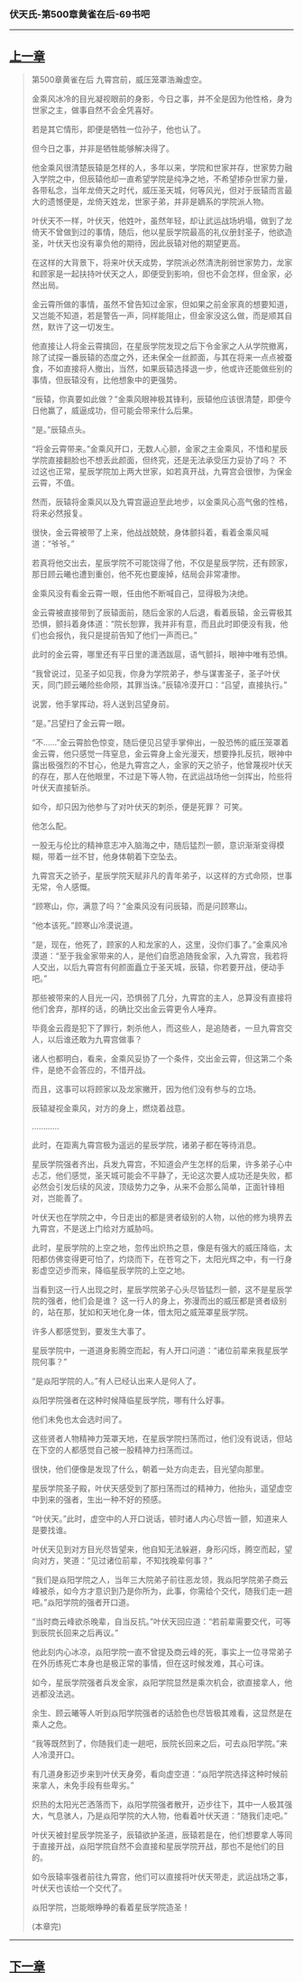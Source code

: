 ### 伏天氏-第500章黄雀在后-69书吧

--------
[上一章](./8a7c4b58b407740df48a2b91861194f0.md)
--------


>
>
>
>第500章黄雀在后
>九霄宫前，威压笼罩浩瀚虚空。
>
>金乘风冰冷的目光凝视眼前的身影，今日之事，并不全是因为他性格，身为世家之主，做事自然不会全凭喜好。
>
>若是其它情形，即便是牺牲一位孙子，他也认了。
>
>但今日之事，并非是牺牲能够解决得了。
>
>他金乘风很清楚辰辕是怎样的人，多年以来，学院和世家并存，世家势力融入学院之中，但辰辕他却一直希望学院是纯净之地，不希望掺杂世家力量，各带私念，当年龙倚天之时代，威压圣天城，何等风光，但对于辰辕而言最大的遗憾便是，龙倚天姓龙，世家子弟，并非是嫡系的学院派人物。
>
>叶伏天不一样，叶伏天，他姓叶，虽然年轻，却让武运战场坍塌，做到了龙倚天不曾做到过的事情，随后，他以星辰学院最高的礼仪册封圣子，他欲造圣，叶伏天也没有辜负他的期待，因此辰辕对他的期望更高。
>
>在这样的大背景下，将来叶伏天成势，学院派必然清洗削弱世家势力，龙家和顾家是一起扶持叶伏天之人，即便受到影响，但也不会怎样，但金家，必然出局。
>
>金云霄所做的事情，虽然不曾告知过金家，但如果之前金家真的想要知道，又岂能不知道，若是警告一声，同样能阻止，但金家没这么做，而是顺其自然，默许了这一切发生。
>
>他直接让人将金云霄擒回，在星辰学院发现之后下令金家之人从学院撤离，除了试探一番辰辕的态度之外，还未保全一丝颜面，与其在将来一点点被蚕食，不如直接将人撤出，当然，如果辰辕选择退一步，他或许还能做些别的事情，但辰辕没有，比他想象中的更强势。
>
>“辰辕，你真要如此做？”金乘风眼神极其锋利，辰辕他应该很清楚，即便今日他赢了，威逼成功，但可能会带来什么后果。
>
>“是。”辰辕点头。
>
>“将金云霄带来。”金乘风开口，无数人心颤，金家之主金乘风，不惜和星辰学院直接翻脸也不想丢此颜面，但终究，还是无法承受压力妥协了吗？
>不过这也正常，星辰学院加上两大世家，如若真开战，九霄宫会很惨，为保金云霄，不值。
>
>然而，辰辕将金乘风以及九霄宫逼迫至此地步，以金乘风心高气傲的性格，将来必然报复。
>
>很快，金云霄被带了上来，他战战兢兢，身体颤抖着，看着金乘风喊道：“爷爷。”
>
>若真将他交出去，星辰学院不可能饶得了他，不仅是星辰学院，还有顾家，那日顾云曦也遭到重创，他不死也要废掉，结局会非常凄惨。
>
>金乘风没有看金云霄一眼，任由他不断喊自己，显得极为决绝。
>
>金云霄被直接带到了辰辕面前，随后金家的人后退，看着辰辕，金云霄极其恐惧，颤抖着身体道：“院长恕罪，我并非有意，而且此时即便没有我，他们也会报仇，我只是提前告知了他们一声而已。”
>
>此时的金云霄，哪里还有平日里的潇洒跋扈，语气颤抖，眼神中唯有恐惧。
>
>“我曾说过，见圣子如见我，你身为学院弟子，参与谋害圣子，圣子叶伏天，同门顾云曦险些命陨，其罪当诛。”辰辕冷漠开口：“吕望，直接执行。”
>
>说罢，他手掌挥动，将人送到吕望身前。
>
>“是。”吕望扫了金云霄一眼。
>
>“不……”金云霄脸色惊变，随后便见吕望手掌伸出，一股恐怖的威压笼罩着金云霄，他只感觉一阵窒息，金云霄身上金光漫天，想要挣扎反抗，眼神中露出极强烈的不甘心，他是九霄宫之人，金家的天之骄子，他曾蔑视叶伏天的存在，那人在他眼里，不过是下等人物，在武运战场他一剑挥出，险些将叶伏天直接斩杀。
>
>如今，却只因为他参与了对叶伏天的刺杀，便是死罪？
>可笑。
>
>他怎么配。
>
>一股无与伦比的精神意志冲入脑海之中，随后猛烈一颤，意识渐渐变得模糊，带着一丝不甘，他身体朝着下空坠去。
>
>九霄宫天之骄子，星辰学院天赋非凡的青年弟子，以这样的方式命陨，世事无常，令人感慨。
>
>“顾寒山，你，满意了吗？”金乘风没有问辰辕，而是问顾寒山。
>
>“他本该死。”顾寒山冷漠说道。
>
>“是，现在，他死了，顾家的人和龙家的人，这里，没你们事了。”金乘风冷漠道：“至于我金家带来的人，是他们自愿追随我金家，入九霄宫，我若将人交出，以后九霄宫有何颜面矗立于圣天城，辰辕，你若要开战，便动手吧。”
>
>那些被带来的人目光一闪，恐惧弱了几分，九霄宫的主人，总算没有直接将他们舍弃，那样的话，的确比交出金云霄更令人唾弃。
>
>毕竟金云霞是犯下了罪行，刺杀他人，而这些人，是追随者，一旦九霄宫交人，以后谁还敢为九霄宫做事？
>
>诸人也都明白，看来，金乘风妥协了一个条件，交出金云霄，但这第二个条件，是绝不会答应的，不惜开战。
>
>而且，这事可以将顾家以及龙家撇开，因为他们没有参与的立场。
>
>辰辕凝视金乘风，对方的身上，燃烧着战意。
>
>…………
>
>此时，在距离九霄宫极为遥远的星辰学院，诸弟子都在等待消息。
>
>星辰学院强者齐出，兵发九霄宫，不知道会产生怎样的后果，许多弟子心中忐忑，他们感觉，圣天城可能会不平静了，无论这次要人成功还是失败，都必然会引发后续的风波，顶级势力之争，从来不会那么简单，正面针锋相对，岂能善了。
>
>叶伏天也在学院之中，今日走出的都是贤者级别的人物，以他的修为境界去九霄宫，不是送上门给对方威胁吗。
>
>此时，星辰学院的上空之地，忽传出炽热之意，像是有强大的威压降临，太阳都仿佛变得更可怕了，灼烧而下，在苍穹之下，太阳光辉之中，有一行身影虚空迈步而来，降临星辰学院的上空之地。
>
>当看到这一行人出现之时，星辰学院弟子心头尽皆猛烈一颤，这不是星辰学院的强者，他们会是谁？
>这一行人的身上，弥漫而出的威压都是贤者级别的，站在那，犹如和天地化身一体，借太阳之威笼罩星辰学院。
>
>许多人都感觉到，要发生大事了。
>
>星辰学院中，一道道身影腾空而起，有人开口问道：“诸位前辈来我星辰学院何事？”
>
>“是焱阳学院的人。”有人已经认出来人是何人了。
>
>焱阳学院强者在这种时候降临星辰学院，哪有什么好事。
>
>他们未免也太会选时间了。
>
>这些贤者人物精神力笼罩天地，在星辰学院扫荡而过，他们没有说话，但站在下空的人都感觉自己被一股精神力扫荡而过。
>
>很快，他们便像是发现了什么，朝着一处方向走去，目光望向那里。
>
>星辰学院圣子殿，叶伏天感受到了那扫荡而过的精神力，他抬头，遥望虚空中到来的强者，生出一种不好的预感。
>
>“叶伏天。”此时，虚空中的人开口说话，顿时诸人内心尽皆一颤，知道来人是要找谁。
>
>叶伏天见到对方目光尽皆望来，他自知无法躲避，身形闪烁，腾空而起，望向对方，笑道：“见过诸位前辈，不知找晚辈何事？”
>
>“我们是焱阳学院之人，当年三大院弟子前往恶龙领，我焱阳学院弟子商云峰被杀，如今方才意识到乃是你所为，此事，你需给个交代，随我们走一趟吧。”焱阳学院的强者开口道。
>
>“当时商云峰欲杀晚辈，自当反抗。”叶伏天回应道：“若前辈需要交代，可等到辰院长回来之后再议。”
>
>他此刻内心冰凉，焱阳学院一直不曾提及商云峰的死，事实上一位寻常弟子在外历练死亡本身也是极正常的事情，但在这时候发难，其心可诛。
>
>如今，星辰学院强者兵发金家，焱阳学院显然是乘次机会，欲直接拿人，他逃都没法逃。
>
>余生、顾云曦等人听到焱阳学院强者的话脸色也尽皆极其难看，这显然是在乘人之危。
>
>“我等既然到了，你随我们走一趟吧，辰院长回来之后，可去焱阳学院。”来人冷漠开口。
>
>有几道身影迈步来到叶伏天身旁，看向虚空道：“焱阳学院选择这种时候前来拿人，未免手段有些卑劣。”
>
>炽热的太阳光芒洒落而下，焱阳学院强者散开，迈步往下，其中一人极其强大，气息骇人，乃是焱阳学院的大人物，他看着叶伏天道：“随我们走吧。”
>
>叶伏天被封星辰学院圣子，辰辕欲护圣道，辰辕若是在，他们想要拿人等同于直接开战，焱阳学院自然不会直接和星辰学院开战，那也不是他们的目的。
>
>如今辰辕率强者前往九霄宫，他们可以直接将叶伏天带走，武运战场之事，叶伏天也该给一个交代了。
>
>焱阳学院，岂能眼睁睁的看着星辰学院造圣！
>
>(本章完)
>
>

--------
[下一章](./a90990c02f6aa4d83ea7982919d98eec.md)
--------
